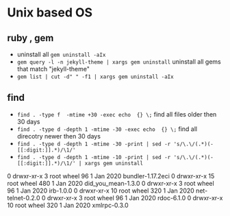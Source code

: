 # Unix based OS
##  ruby , gem
* uninstall all `gem uninstall -aIx`
* `gem query -l -n jekyll-theme | xargs gem uninstall` uninstall all gems that match "jekyll-theme"
* `gem list | cut -d" " -f1 | xargs gem uninstall -aIx`

##  find
* `find . -type f  -mtime +30 -exec echo  {} \;` find all files older then 30 days
* `find . -type d -depth 1 -mtime -30 -exec echo  {} \;` find all direcotry newer then 30 days
* `find . -type d -depth 1 -mtime -30 -print | sed -r 's/\.\/(.*)(-[[:digit:]].*)/\1/'`
* `find . -type d -depth 1 -mtime -10 -print | sed -r 's/\.\/(.*)(-[[:digit:]].*)/\1/' | xargs gem uninstall `

0 drwxr-xr-x   3 root  wheel   96  1 Jan  2020 bundler-1.17.2eci
0 drwxr-xr-x  15 root  wheel  480  1 Jan  2020 did_you_mean-1.3.0
0 drwxr-xr-x   3 root  wheel   96  1 Jan  2020 irb-1.0.0
0 drwxr-xr-x  10 root  wheel  320  1 Jan  2020 net-telnet-0.2.0
0 drwxr-xr-x   3 root  wheel   96  1 Jan  2020 rdoc-6.1.0
0 drwxr-xr-x  10 root  wheel  320  1 Jan  2020 xmlrpc-0.3.0